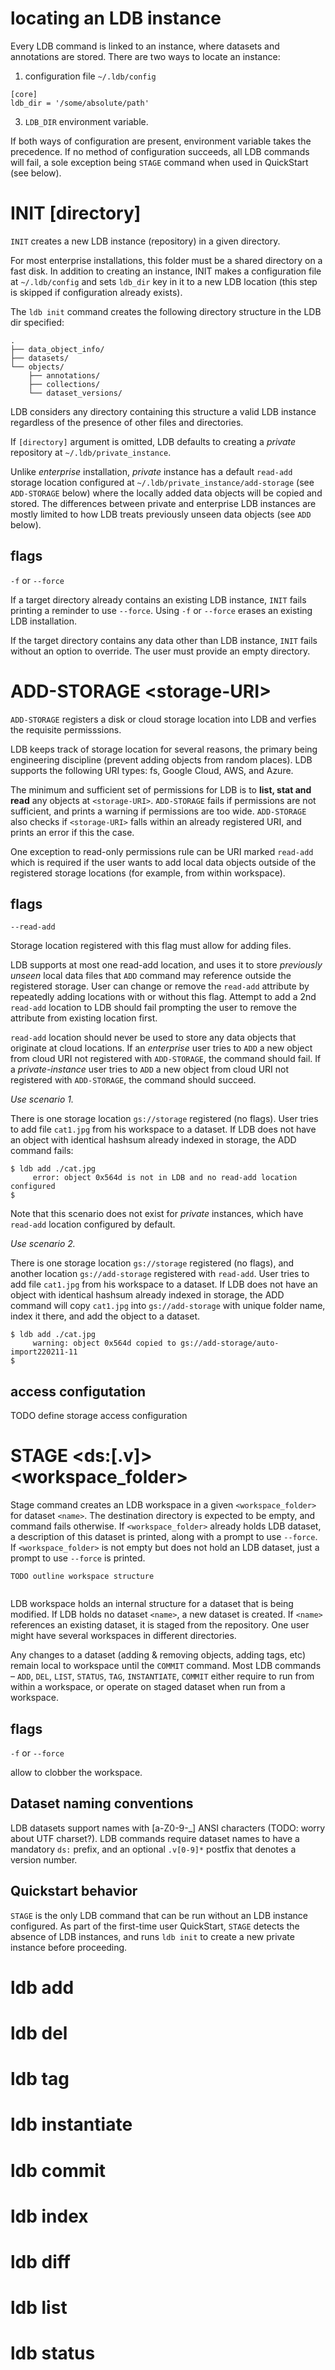 # locating an LDB instance

Every LDB command is linked to an instance, where datasets and annotations are stored. There are two ways to locate an instance:

1. configuration file `~/.ldb/config`
```
[core]
ldb_dir = '/some/absolute/path'
```
3. `LDB_DIR` environment variable.

If both ways of configuration are present, environment variable takes the precedence.
If no method of configuration succeeds, all LDB commands will fail, a sole exception being `STAGE` command when used in QuickStart (see below).

# INIT [directory]

`INIT` creates a new LDB instance (repository) in a given directory. 

For most enterprise installations, this folder must be a shared directory on a fast disk.
In addition to creating an instance, INIT makes a configuration file at `~/.ldb/config` and sets `ldb_dir` key in it to a new LDB location (this step is skipped if configuration already exists). 

The `ldb init` command creates the following directory structure in the LDB dir specified:
```
.
├── data_object_info/
├── datasets/
└── objects/
    ├── annotations/
    ├── collections/
    └── dataset_versions/
```
LDB considers any directory containing this structure a valid LDB instance regardless of the presence of other files and directories.

If `[directory]` argument is omitted, LDB defaults to creating a *private* repository at `~/.ldb/private_instance`. 

Unlike *enterprise* installation, *private* instance has a default `read-add` storage location configured at `~/.ldb/private_instance/add-storage` (see `ADD-STORAGE` below) where the locally added data objects will be copied and stored. The differences between private and enterprise LDB instances are mostly limited to how LDB treats previously unseen data objects (see `ADD` below).

## flags

`-f` or  `--force` 

If a target directory already contains an existing LDB instance,  `INIT` fails printing a reminder to use `--force`.  Using `-f` or  `--force` erases an existing LDB installation.

If the target directory contains any data other than LDB instance, `INIT` fails without an option to override. The user must provide an empty directory.


# ADD-STORAGE \<storage-URI\>

`ADD-STORAGE` registers a disk or cloud storage location into LDB and verfies the requisite permisssions. 

LDB keeps track of storage location for several reasons, the primary being engineering discipline (prevent adding objects from random places). LDB supports the following URI types: fs, Google Cloud, AWS, and Azure.

The minimum and sufficient set of permissions for LDB is to **list, stat and read** any objects at `<storage-URI>`. `ADD-STORAGE` fails if permissions are not sufficient, and prints a warning if permissions are too wide. `ADD-STORAGE` also checks if `<storage-URI>` falls within an already registered URI, and prints an error if this the case.
  
One exception to read-only permissions rule can be URI marked `read-add` which is required if the user wants to add local data objects outside of the registered storage locations (for example, from within workspace).

## flags

`--read-add` 

Storage location registered with this flag must allow for adding files. 

LDB supports at most one read-add location, and uses it to store _previously unseen_ local data files that `ADD` command may reference outside the registered storage. User can change or remove the `read-add` attribute by repeatedly adding locations with or without this flag. Attempt to add a 2nd `read-add` location to LDB should fail prompting the user to remove the attribute from existing location first. 

`read-add` location should never be used to store any data objects that originate at cloud locations. If an *enterprise* user tries to `ADD` a new object from cloud URI not registered with `ADD-STORAGE`, the command should fail. If a *private-instance* user tries to `ADD` a new object from cloud URI not registered with `ADD-STORAGE`, the command should succeed.

*Use scenario 1.* 

There is one storage location `gs://storage` registered (no flags). User tries to add file `cat1.jpg` from his workspace to a dataset. If LDB does not have an object with identical hashsum already indexed in storage, the ADD command fails:

```
$ ldb add ./cat.jpg
     error: object 0x564d is not in LDB and no read-add location configured
$
```

Note that this scenario does not exist for *private* instances, which have `read-add` location configured by default.
    
*Use scenario 2.* 

There is one storage location `gs://storage` registered (no flags), and another location `gs://add-storage` registered with `read-add`.  User tries to add file `cat1.jpg` from his workspace to a dataset. If LDB does not have an object with identical hashsum already indexed in storage, the ADD command will copy `cat1.jpg` into `gs://add-storage` with unique folder name, index it there, and add the object to a dataset.

```
$ ldb add ./cat.jpg
     warning: object 0x564d copied to gs://add-storage/auto-import220211-11
$
```

## access configutation

TODO define storage access configuration


# STAGE \<ds:<name>[.v<version number>]\>  \<workspace_folder\>

Stage command creates an LDB workspace in a given `<workspace_folder>` for dataset `<name>`. The destination directory is expected to be empty, and command fails otherwise. If `<workspace_folder>` already holds LDB dataset, a description of this dataset is printed, along with a prompt to use `--force`. If `<workspace_folder>` is not empty but does not hold an LDB dataset, just a prompt to use `--force` is printed. 
    
```
TODO outline workspace structure    
    
```
    
LDB workspace holds an internal structure for a dataset that is being modified. If LDB holds no dataset `<name>`, a new dataset is created. If `<name>` references an existing dataset, it is staged from the repository. One user might have several workspaces in different directories.

Any changes to a dataset (adding & removing objects, adding tags, etc) remain local to workspace until the `COMMIT` command. Most LDB commands – `ADD`, `DEL`, `LIST`, `STATUS`, `TAG`, `INSTANTIATE`, `COMMIT` either require to run from within a workspace, or operate on staged dataset when run from a workspace.

## flags

`-f` or  `--force` 

allow to clobber the workspace.
    
## Dataset naming conventions

LDB datasets support names with [a-Z0-9-_] ANSI characters (TODO: worry about UTF charset?). LDB commands require dataset names to have a mandatory `ds:` prefix, and an optional `.v[0-9]*` postfix that denotes a version number.  
    
## Quickstart behavior

`STAGE` is the only LDB command that can be run without an LDB instance configured. 
 As part of the first-time user QuickStart, `STAGE` detects the absence of LDB instances, and runs `ldb init` to create a new private instance before proceeding.


# ldb add

# ldb del

# ldb tag

# ldb instantiate

# ldb commit

# ldb index

# ldb diff

# ldb list

# ldb status

